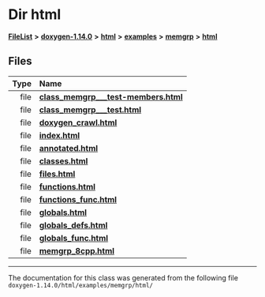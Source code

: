 

# Dir html



[**FileList**](files.md) **>** [**doxygen-1.14.0**](dir_9d5bad020669189c90cda983471be5d0.md) **>** [**html**](dir_05d1fd8a7cdd04f638f8b23196de02e2.md) **>** [**examples**](dir_aa52e73a32d193037813a53dcfe817b6.md) **>** [**memgrp**](dir_f6db993c6f6d029eac2a6e626a01b73a.md) **>** [**html**](dir_c98cbca20bfce4c2fd5d7a8bd1b41a7e.md)












## Files

| Type | Name |
| ---: | :--- |
| file | [**class\_memgrp\_\_\_test-members.html**](class__memgrp______test-members_8html.md) <br> |
| file | [**class\_memgrp\_\_\_test.html**](class__memgrp______test_8html.md) <br> |
| file | [**doxygen\_crawl.html**](examples_2memgrp_2html_2doxygen__crawl_8html.md) <br> |
| file | [**index.html**](examples_2memgrp_2html_2index_8html.md) <br> |
| file | [**annotated.html**](memgrp_2html_2annotated_8html.md) <br> |
| file | [**classes.html**](memgrp_2html_2classes_8html.md) <br> |
| file | [**files.html**](memgrp_2html_2files_8html.md) <br> |
| file | [**functions.html**](memgrp_2html_2functions_8html.md) <br> |
| file | [**functions\_func.html**](memgrp_2html_2functions__func_8html.md) <br> |
| file | [**globals.html**](memgrp_2html_2globals_8html.md) <br> |
| file | [**globals\_defs.html**](memgrp_2html_2globals__defs_8html.md) <br> |
| file | [**globals\_func.html**](memgrp_2html_2globals__func_8html.md) <br> |
| file | [**memgrp\_8cpp.html**](memgrp__8cpp_8html.md) <br> |



























































------------------------------
The documentation for this class was generated from the following file `doxygen-1.14.0/html/examples/memgrp/html/`


